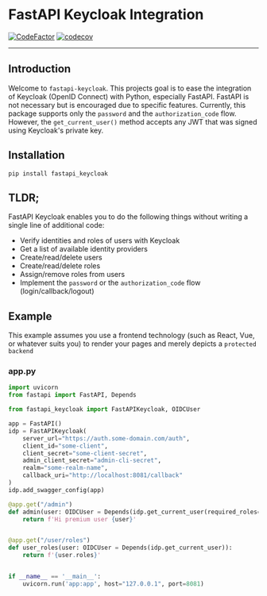 # FastAPI Keycloak Integration

[![CodeFactor](https://www.codefactor.io/repository/github/code-specialist/fastapi-keycloak/badge)](https://www.codefactor.io/repository/github/code-specialist/fastapi-keycloak)
[![codecov](https://codecov.io/gh/code-specialist/fastapi-keycloak/branch/master/graph/badge.svg?token=PX6NJBDUJ9)](https://codecov.io/gh/code-specialist/fastapi-keycloak)

---

## Introduction

Welcome to `fastapi-keycloak`. This projects goal is to ease the integration of Keycloak (OpenID Connect) with Python, especially FastAPI. FastAPI is not necessary but is
encouraged due to specific features. Currently, this package supports only the `password` and the `authorization_code` flow. However, the `get_current_user()` method accepts any 
JWT that was signed using Keycloak's private key.

## Installation

```shell
pip install fastapi_keycloak
```

## TLDR;

FastAPI Keycloak enables you to do the following things without writing a single line of additional code:

- Verify identities and roles of users with Keycloak
- Get a list of available identity providers
- Create/read/delete users
- Create/read/delete roles
- Assign/remove roles from users
- Implement the `password` or the `authorization_code` flow (login/callback/logout)

## Example

This example assumes you use a frontend technology (such as React, Vue, or whatever suits you) to render your pages and merely depicts a `protected backend`

### app.py

```python
import uvicorn
from fastapi import FastAPI, Depends

from fastapi_keycloak import FastAPIKeycloak, OIDCUser

app = FastAPI()
idp = FastAPIKeycloak(
    server_url="https://auth.some-domain.com/auth",
    client_id="some-client",
    client_secret="some-client-secret",
    admin_client_secret="admin-cli-secret",
    realm="some-realm-name",
    callback_uri="http://localhost:8081/callback"
)
idp.add_swagger_config(app)

@app.get("/admin")
def admin(user: OIDCUser = Depends(idp.get_current_user(required_roles=["admin"]))):
    return f'Hi premium user {user}'


@app.get("/user/roles")
def user_roles(user: OIDCUser = Depends(idp.get_current_user)):
    return f'{user.roles}'


if __name__ == '__main__':
    uvicorn.run('app:app', host="127.0.0.1", port=8081)
```
